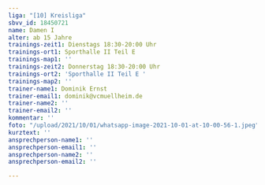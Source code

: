 ```yaml
---
liga: "[10] Kreisliga"
sbvv_id: 18450721
name: Damen I
alter: ab 15 Jahre
trainings-zeit1: Dienstags 18:30-20:00 Uhr
trainings-ort1: Sporthalle II Teil E
trainings-map1: ''
trainings-zeit2: Donnerstag 18:30-20:00 Uhr
trainings-ort2: 'Sporthalle II Teil E '
trainings-map2: ''
trainer-name1: Dominik Ernst
trainer-email1: dominik@vcmuellheim.de
trainer-name2: ''
trainer-email2: ''
kommentar: ''
foto: "/upload/2021/10/01/whatsapp-image-2021-10-01-at-10-00-56-1.jpeg"
kurztext: ''
ansprechperson-name1: ''
ansprechperson-email1: ''
ansprechperson-name2: ''
ansprechperson-email2: ''

---
```

